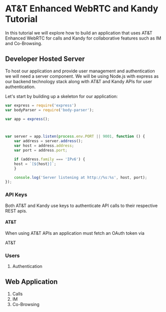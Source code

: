 # AT&T Enhanced WebRTC and Kandy Tutorial

In this tutorial we will explore how to build an application that uses AT&T Enhanced WebRTC for calls and Kandy for collaborative features such as IM and Co-Browsing.


## Developer Hosted Server

To host our application and provide user management and authentication we will need a server component. We will be using Node.js with express as our backend technology stack along with AT&T and Kandy APIs for user authentication.

Let's start by building up a skeleton for our application:

```javascript
var express = require('express')
var bodyParser = require('body-parser');

var app = express();



var server = app.listen(process.env.PORT || 9001, function () {
    var address = server.address();
    var host = address.address;
    var port = address.port;

    if (address.family === 'IPv6') {
    host = `[${host}]`;
    }

    console.log('Server listening at http://%s:%s', host, port);
});

```

### API Keys

Both AT&T and Kandy use keys to authenticate API calls to their respective REST apis.

#### AT&T

When using AT&T APIs an application must fetch an OAuth token via

AT&T

### Users


1. Authentication


## Web Application

1. Calls
1. IM
1. Co-Browsing
